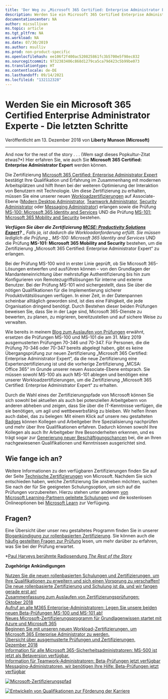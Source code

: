 ```yaml
---
title: 'Der Weg zu „Microsoft 365 Certified: Enterprise Administrator Expert“: Die letzten Schritte | Microsoft-Dokumentation'
description: Werden Sie ein Microsoft 365 Certified Enterprise Administrator Experte - Die letzten Schritte
documentationcenter: NA
author: micsullivan
ms.topic: article
ms.tgt_pltfrm: NA
ms.workload: NA
ms.date: 07/30/2019
ms.author: msulliv
ms.prod: non-product-specific
ms.openlocfilehash: ee106f2f400ac520825861fc3b5700e5f98ec832
ms.sourcegitcommit: 9732383406c868d1279ca5ca79d423c5b99be073
ms.translationtype: HT
ms.contentlocale: de-DE
ms.lasthandoff: 09/14/2021
ms.locfileid: "132112328"
---
```

# <a name="becoming-a-microsoft-365-certified-enterprise-administrator-expertthe-final-steps"></a>Werden Sie ein Microsoft 365 Certified Enterprise Administrator Experte - Die letzten Schritte

Veröffentlicht am 13. Dezember 2018 von **Liberty Munson (Microsoft)**

___

And now for the rest of the story . . . (Wem sagt dieses Popkultur-Zitat etwas?*) Hier erfahren Sie, wie auch Sie **Microsoft 365 Certified: Enterprise Administrator Expert** werden können.

Die Zertifizierung [Microsoft 365 Certified: Enterprise Administrator Expert](https://www.microsoft.com/learning/m365-enterprise-administrator.aspx) bestätigt Ihre Qualifikation und Erfahrung im Zusammenhang mit modernen Arbeitsplätzen und hilft Ihnen bei der weiteren Optimierung der Interaktion von Benutzern mit Technologie. Um diese Zertifizierung zu erhalten, müssen Sie eine unserer neuen [Workloadzertifizierungen](https://www.microsoft.com/en-us/learning/community-blog-post.aspx?BlogId=8&Id=375179) auf Associate-Ebene ([Modern Desktop Administrator](https://www.microsoft.com/learning/modern-desktop.aspx), [Teamwork Administrator](https://www.microsoft.com/learning/m365-teamwork-administrator.aspx), [Security Administrator](https://www.microsoft.com/learning/m365-security-administrator.aspx) oder [Messaging Administrator](https://www.microsoft.com/learning/m365-messaging-administrator.aspx)) erlangen sowie die Prüfung [MS-100: Microsoft 365 Identity and Services](https://www.microsoft.com/learning/exam-ms-100.aspx) UND die Prüfung [MS-101: Microsoft 365 Mobility and Security](https://www.microsoft.com/learning/exam-ms-101.aspx) bestehen.

***Verfügen Sie über die Zertifizierung [MCSE: Productivity Solutions Expert](https://www.microsoft.com/learning/mcse-productivity-certification.aspx)?** _ Falls ja, ist dadurch die Workloadanforderung erfüllt. Sie müssen lediglich die Prüfung _ *MS-100: Microsoft 365 Identity and Services** UND die Prüfung **MS-101: Microsoft 365 Mobility and Security** bestehen, um die Zertifizierung „Microsoft 365 Certified: Enterprise Administrator Expert“ zu erlangen.

Bei der Prüfung MS-100 wird in erster Linie geprüft, ob Sie Microsoft 365-Lösungen entwerfen und ausführen können – von den Grundlagen der Mandanteneinrichtung über mehrstufige Authentifizierung bis hin zum Konfigurieren von Remotezugriffslösungen für interne und externe Benutzer. Bei der Prüfung MS-101 wird sichergestellt, dass Sie über die nötigen Qualifikationen für die Implementierung sicherer Produktivitätslösungen verfügen. In einer Zeit, in der Datenpannen scheinbar alltäglich geworden sind, ist dies eine Fähigkeit, die jede Organisation dringend benötigt. Durch Bestehen dieser beiden Prüfungen beweisen Sie, dass Sie in der Lage sind, Microsoft 365-Dienste zu bewerten, zu planen, zu migrieren, bereitzustellen und auf sichere Weise zu verwalten.

Wie bereits in meinem [Blog zum Auslaufen von Prüfungen](https://www.microsoft.com/en-us/learning/community-blog-post.aspx?BlogId=8&Id=375158) erwähnt, ersetzen die Prüfungen MS-100 und MS-101 die am 31. März 2019 ausgemusterten Prüfungen 70-346 und 70-347. Für Personen, die die Prüfung 70-346 oder 70-347 bereits abgelegt haben, gibt es keine Übergangsprüfung zur neuen Zertifizierung „Microsoft 365 Certified: Enterprise Administrator Expert“, da die neue Zertifizierung eine Expertenzertifizierung ist und die vorherige Zertifizierung „MCSA: Office 365“ im Grunde unserer neuen Associate-Ebene entsprach. Sie müssen sowohl MS-100 als auch MS-101 ablegen und benötigen eine unserer Workloadzertifizierungen, um die Zertifizierung „Microsoft 365 Certified: Enterprise Administrator Expert“ zu erhalten.

Durch die Wahl eines der Zertifizierungspfade von Microsoft können Sie sich sowohl bei aktuellen als auch bei potenziellen Arbeitgebern von anderen abheben und zeigen, dass Sie über die IT-Kenntnisse verfügen, die sie benötigen, um agil und wettbewerbsfähig zu bleiben. Wir helfen Ihnen auch dabei, das zu belegen: Mit einem Klick auf unsere neu gestalteten [Badges](https://www.microsoft.com/learning/badges.aspx) können Kollegen und Arbeitgeber Ihre Spezialisierung nachprüfen und mehr über Ihre Qualifikationen erfahren. Dadurch können sowohl Ihre Kollegen als auch Ihr Arbeitgeber Ihre Besonderheiten erkennen, und es trägt sogar zur [Generierung neuer Beschäftigungschancen](https://www.microsoft.com/en-us/learning/community-blog-post.aspx?BlogId=8&Id=375167) bei, die an Ihren nachgewiesenen Qualifikationen und Kenntnissen ausgerichtet sind.

## <a name="how-do-i-get-started"></a>Wie fange ich an?

Weitere Informationen zu den verfügbaren Zertifizierungen finden Sie auf der Seite [Technische Zertifizierungen](https://www.microsoft.com/learning/browse-new-certification.aspx) von Microsoft. Nachdem Sie sich entschieden haben, welche Zertifizierung Sie anstreben möchten, suchen Sie nach der für Sie geeigneten Schulungsoption, um sich auf die Prüfungen vorzubereiten. Hierzu stehen unter anderem [von Microsoft Learning-Partnern geleitete Schulungen](https://www.microsoft.com/learning/partners.aspx) und die kostenlosen Onlineoptionen bei [Microsoft Learn](https://docs.microsoft.com/learn/) zur Verfügung.

## <a name="questions"></a>Fragen?
  
Eine Übersicht über unser neu gestaltetes Programm finden Sie in unserer [Blogankündigung zur rollenbasierten Zertifizierung](https://www.microsoft.com/en-us/learning/community-blog-post.aspx?BlogId=8&Id=375161). Sie können auch die [häufig gestellten Fragen zur Prüfung](https://www.microsoft.com/learning/certification-exam-policies.aspx) lesen, um mehr darüber zu erfahren, was Sie bei der Prüfung erwartet.

*[Paul Harveys berühmte Radiosendung *The Rest of the Story*](https://en.wikipedia.org/wiki/The_Rest_of_the_Story)

**Zugehörige Ankündigungen** 

[Nutzen Sie die neuen rollenbasierten Schulungen und Zertifizierungen, um Ihre Qualifikationen zu erweitern und sich einen Vorsprung zu verschaffen!](https://www.microsoft.com/en-us/learning/community-blog-post.aspx?BlogId=8&Id=375161)<br/>
[Die neue rollenbasierte Zertifizierung und Schulung ist da, und wir fangen gerade erst an!](https://www.microsoft.com/en-us/learning/community-blog-post.aspx?BlogId=8&Id=375159)<br/>
[Zusammenfassung zum Auslaufen von Zertifizierungsprüfungen: Oktober 2018](https://www.microsoft.com/en-us/learning/community-blog-post.aspx?BlogId=8&Id=375158)<br/>
[Aufruf an alle M365 Enterprise-Administratoren: Legen Sie unsere beiden neuen Beta-Prüfungen MS-100 und MS-101 ab!](https://www.microsoft.com/en-us/learning/community-blog-post.aspx?BlogId=8&Id=375171)<br/>
[Neues Microsoft-Zertifizierungsprogramm für Grundlagenwissen startet mit Azure und Microsoft 365](https://www.microsoft.com/en-us/learning/community-blog-post.aspx?BlogId=8&Id=375177)<br/>
[Beginnen Sie mit unseren neuen Workload-Zertifizierungen, um Microsoft 365 Enterprise Administrator zu werden.](https://www.microsoft.com/en-us/learning/community-blog-post.aspx?BlogId=8&Id=375179)<br/>
[Übersicht über ausgemusterte Prüfungen und Zertifizierungen, Dezember 2018](https://www.microsoft.com/en-us/learning/community-blog-post.aspx?BlogId=8&Id=375189)  <br/>
[Information für alle Microsoft 365-Sicherheitsadministratoren: MS-500 ist jetzt als Betaversion verfügbar.](https://www.microsoft.com/en-us/learning/community-blog-post.aspx?BlogId=8&Id=375191)  <br/>
[Information für Teamwork-Administratoren: Beta-Prüfungen jetzt verfügbar](https://www.microsoft.com/en-us/learning/community-blog-post.aspx?BlogId=8&Id=375195)<br/>
[Messaging-Administratoren, wir benötigen Ihre Hilfe: Beta-Prüfungen jetzt verfügbar](https://www.microsoft.com/en-us/learning/community-blog-post.aspx?BlogId=8&Id=375196)

[![Microsoft-Zertifizierungspfad](images/m365certpath_12-12-2018-375182.png)](images/m365certpath_12-12-2018-375182.png)


[![Entwickeln von Qualifikationen zur Förderung der Karriere](images/microsoft-certified-banner.png)](https://www.microsoft.com/learning/azure-training-certification.aspx?WT.icid=mva_bnr_lexawareness_usen_asi_rightrail_oct2017)